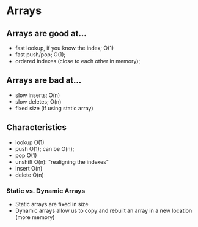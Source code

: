 # Arrays 

## Arrays are good at...
- fast lookup, if you know the index; O(1)
- fast push/pop; O(1);
- ordered indexes (close to each other in memory);

## Arrays are bad at...
- slow inserts; O(n)
- slow deletes; O(n)
- fixed size (if using static array)

## Characteristics
- lookup O(1)
- push O(1); can be O(n);
- pop O(1)
- unshift O(n): "realigning the indexes"
- insert O(n)
- delete O(n)

### Static vs. Dynamic Arrays 
- Static arrays are fixed in size
- Dynamic arrays allow us to copy and rebuilt an array in a new location (more memory)

